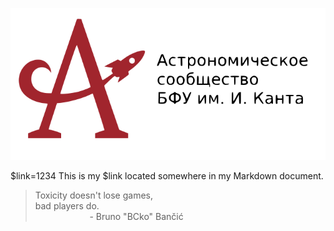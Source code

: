 <p align="center"><a href="https://astromodel.ru"><img alt="Astromodel" src="./configurator/static/images/logo.svg"></a></p>

$link=1234
This is my $link located somewhere in my Markdown document.











> Toxicity doesn't lose games, <br>
> bad players do. <br>
> &nbsp;&nbsp;&nbsp;&nbsp;&nbsp;&nbsp;&nbsp;&nbsp;&nbsp;&nbsp;&nbsp;&nbsp;&nbsp;&nbsp;&nbsp;&nbsp;&nbsp;&nbsp;&nbsp;&nbsp;&nbsp;&nbsp;\- Bruno "BCko" Bančić
